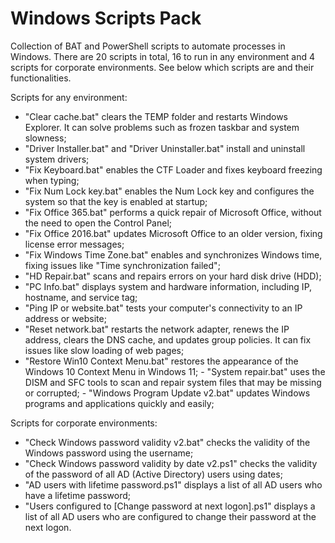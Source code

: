 # Windows Scripts Pack

Collection of BAT and PowerShell scripts to automate processes in Windows. There are 20 scripts in total, 16 to run in any environment and 4 scripts for corporate environments. See below which scripts are and their functionalities.

Scripts for any environment:

- "Clear cache.bat" clears the TEMP folder and restarts Windows Explorer. It can solve problems such as frozen taskbar and system slowness;
- "Driver Installer.bat" and "Driver Uninstaller.bat" install and uninstall system drivers;
- "Fix Keyboard.bat" enables the CTF Loader and fixes keyboard freezing when typing;
- "Fix Num Lock key.bat" enables the Num Lock key and configures the system so that the key is enabled at startup;
- "Fix Office 365.bat" performs a quick repair of Microsoft Office, without the need to open the Control Panel;
- "Fix Office 2016.bat" updates Microsoft Office to an older version, fixing license error messages;
- "Fix Windows Time Zone.bat" enables and synchronizes Windows time, fixing issues like "Time synchronization failed";
- "HD Repair.bat" scans and repairs errors on your hard disk drive (HDD);
- "PC Info.bat" displays system and hardware information, including IP, hostname, and service tag;
- "Ping IP or website.bat" tests your computer's connectivity to an IP address or website;
- "Reset network.bat" restarts the network adapter, renews the IP address, clears the DNS cache, and updates group policies. It can fix issues like slow loading of web pages;
- "Restore Win10 Context Menu.bat" restores the appearance of the Windows 10 Context Menu in Windows 11; - "System repair.bat" uses the DISM and SFC tools to scan and repair system files that may be missing or corrupted; - "Windows Program Update v2.bat" updates Windows programs and applications quickly and easily;

Scripts for corporate environments:

- "Check Windows password validity v2.bat" checks the validity of the Windows password using the username;
- "Check Windows password validity by date v2.ps1" checks the validity of the password of all AD (Active Directory) users using dates;
- "AD users with lifetime password.ps1" displays a list of all AD users who have a lifetime password;
- "Users configured to [Change password at next logon].ps1" displays a list of all AD users who are configured to change their password at the next logon.
